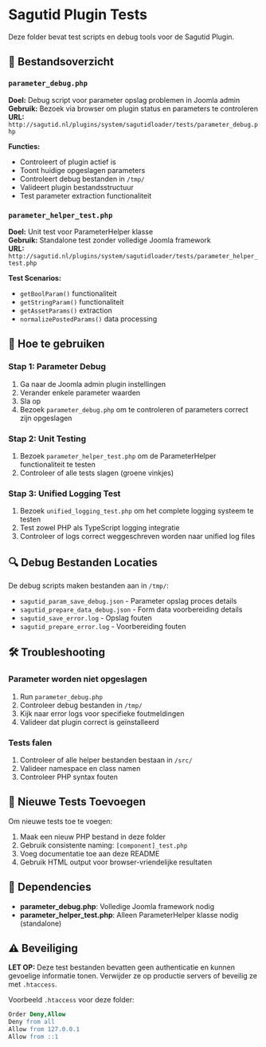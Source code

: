 # Sagutid Plugin Tests

Deze folder bevat test scripts en debug tools voor de Sagutid Plugin.

## 📁 Bestandsoverzicht

### `parameter_debug.php`
**Doel:** Debug script voor parameter opslag problemen in Joomla admin  
**Gebruik:** Bezoek via browser om plugin status en parameters te controleren  
**URL:** `http://sagutid.nl/plugins/system/sagutidloader/tests/parameter_debug.php`

**Functies:**
- Controleert of plugin actief is
- Toont huidige opgeslagen parameters
- Controleert debug bestanden in `/tmp/`
- Valideert plugin bestandsstructuur
- Test parameter extraction functionaliteit

### `parameter_helper_test.php`
**Doel:** Unit test voor ParameterHelper klasse  
**Gebruik:** Standalone test zonder volledige Joomla framework  
**URL:** `http://sagutid.nl/plugins/system/sagutidloader/tests/parameter_helper_test.php`

**Test Scenarios:**
- `getBoolParam()` functionaliteit
- `getStringParam()` functionaliteit  
- `getAssetParams()` extraction
- `normalizePostedParams()` data processing

## 🚀 Hoe te gebruiken

### Stap 1: Parameter Debug
1. Ga naar de Joomla admin plugin instellingen
2. Verander enkele parameter waarden
3. Sla op
4. Bezoek `parameter_debug.php` om te controleren of parameters correct zijn opgeslagen

### Stap 2: Unit Testing
1. Bezoek `parameter_helper_test.php` om de ParameterHelper functionaliteit te testen
2. Controleer of alle tests slagen (groene vinkjes)

### Stap 3: Unified Logging Test
1. Bezoek `unified_logging_test.php` om het complete logging systeem te testen
2. Test zowel PHP als TypeScript logging integratie
3. Controleer of logs correct weggeschreven worden naar unified log files

## 🔍 Debug Bestanden Locaties

De debug scripts maken bestanden aan in `/tmp/`:

- `sagutid_param_save_debug.json` - Parameter opslag proces details
- `sagutid_prepare_data_debug.json` - Form data voorbereiding details  
- `sagutid_save_error.log` - Opslag fouten
- `sagutid_prepare_error.log` - Voorbereiding fouten

## 🛠️ Troubleshooting

### Parameter worden niet opgeslagen
1. Run `parameter_debug.php`
2. Controleer debug bestanden in `/tmp/`
3. Kijk naar error logs voor specifieke foutmeldingen
4. Valideer dat plugin correct is geïnstalleerd

### Tests falen
1. Controleer of alle helper bestanden bestaan in `/src/`
2. Valideer namespace en class namen
3. Controleer PHP syntax fouten

## 📝 Nieuwe Tests Toevoegen

Om nieuwe tests toe te voegen:

1. Maak een nieuw PHP bestand in deze folder
2. Gebruik consistente naming: `[component]_test.php`
3. Voeg documentatie toe aan deze README
4. Gebruik HTML output voor browser-vriendelijke resultaten

## 🔧 Dependencies

- **parameter_debug.php**: Volledige Joomla framework nodig
- **parameter_helper_test.php**: Alleen ParameterHelper klasse nodig (standalone)

## ⚠️ Beveiliging

**LET OP:** Deze test bestanden bevatten geen authenticatie en kunnen gevoelige informatie tonen. Verwijder ze op productie servers of beveilig ze met `.htaccess`.

Voorbeeld `.htaccess` voor deze folder:
```apache
Order Deny,Allow
Deny from all
Allow from 127.0.0.1
Allow from ::1
```